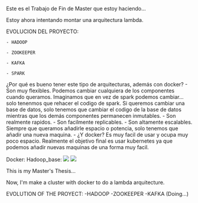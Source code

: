 Este es el Trabajo de Fin de Master que estoy haciendo...

Estoy ahora intentando montar una arquitectura lambda. 

EVOLUCION DEL PROYECTO:

	- HADOOP

	- ZOOKEEPER

	- KAFKA

	- SPARK

¿Por qué es bueno tener este tipo de arquitecturas, además con docker?
	- Son muy flexibles. Podemos cambiar cualquiera de los componentes cuando queramos. Imaginamos que en vez de spark podemos cambiar... solo tenenmos que rehacer el codigo de spark. 
Si queremos cambiar una base de datos, solo tenemos que cambiar el codigo de la base de datos mientras que los demás componentes permanecen inmutables. 
	- Son realmente rapidos.
	- Son facilmente replicables.
	- Son altamente escalables. Siempre que queramos añadirle espacio o potencia, solo tenemos que añadir una nueva maquina.
	- ¿Y docker? Es muy facil de usar y ocupa muy poco espacio. Realmente el objetivo final es usar kubernetes ya que podemos añadir nuevas maquinas de una forma muy facil. 

Docker:
Hadoop_base:
[![](https://images.microbadger.com/badges/image/karton91/hadoop_base.svg)](https://microbadger.com/images/karton91/hadoop_base "Get your own image badge on microbadger.com")
[![](https://images.microbadger.com/badges/version/karton91/hadoop_base.svg)](https://microbadger.com/images/karton91/hadoop_base "Get your own version badge on microbadger.com")

This is my Master's Thesis...

Now, I'm make a cluster with docker to do a lambda arquitecture.

EVOLUTION OF THE PROYECT:
	-HADOOP
	-ZOOKEEPER
	-KAFKA (Doing...)
